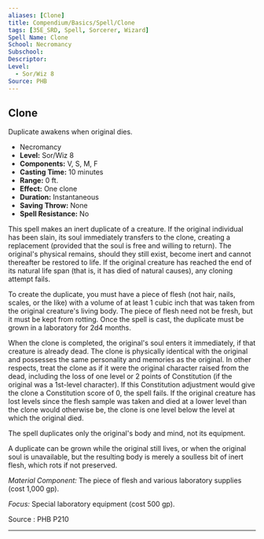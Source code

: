 ```yaml
---
aliases: [Clone]
title: Compendium/Basics/Spell/Clone
tags: [35E_SRD, Spell, Sorcerer, Wizard]
Spell Name: Clone
School: Necromancy
Subschool: 
Descriptor: 
Level:
  - Sor/Wiz 8
Source: PHB
---
```



## Clone

Duplicate awakens when original dies.

*   Necromancy
*   **Level:** Sor/Wiz 8
*   **Components:** V, S, M, F
*   **Casting Time:** 10 minutes
*   **Range:** 0 ft.
*   **Effect:** One clone
*   **Duration:** Instantaneous
*   **Saving Throw:** None
*   **Spell Resistance:** No

<p>This spell makes an inert duplicate of a creature. If the original individual has been slain, its soul immediately transfers to the clone, creating a replacement (provided that the soul is free and willing to return). The original's physical remains, should they still exist, become inert and cannot thereafter be restored to life. If the original creature has reached the end of its natural life span (that is, it has died of natural causes), any cloning attempt fails.</p><p>To create the duplicate, you must have a piece of flesh (not hair, nails, scales, or the like) with a volume of at least 1 cubic inch that was taken from the original creature's living body. The piece of flesh need not be fresh, but it must be kept from rotting. Once the spell is cast, the duplicate must be grown in a laboratory for 2d4 months.</p><p>When the clone is completed, the original's soul enters it immediately, if that creature is already dead. The clone is physically identical with the original and possesses the same personality and memories as the original. In other respects, treat the clone as if it were the original character raised from the dead, including the loss of one level or 2 points of Constitution (if the original was a 1st-level character). If this Constitution adjustment would give the clone a Constitution score of 0, the spell fails. If the original creature has lost levels since the flesh sample was taken and died at a lower level than the clone would otherwise be, the clone is one level below the level at which the original died.</p><p>The spell duplicates only the original's body and mind, not its equipment.</p><p>A duplicate can be grown while the original still lives, or when the original soul is unavailable, but the resulting body is merely a soulless bit of inert flesh, which rots if not preserved.</p><p><i>Material Component:</i> The piece of flesh and various laboratory supplies (cost 1,000 gp).</p><p><i>Focus:</i> Special laboratory equipment (cost 500 gp).</p>

Source : PHB P210

---

